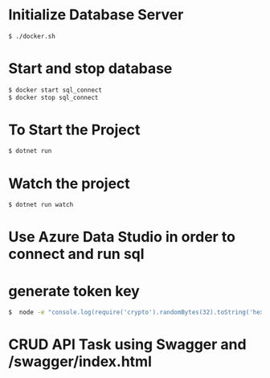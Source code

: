 # Initialize Database Server
```sh
$ ./docker.sh
```
# Start and stop database 
```sh
$ docker start sql_connect
$ docker stop sql_connect
``` 
# To Start the Project
```bash
$ dotnet run
```
# Watch the project
```bash
$ dotnet run watch
```

# Use Azure Data Studio in order to connect and run sql 
# generate token key
```sh
$  node -e "console.log(require('crypto').randomBytes(32).toString('hex'))"
```
# CRUD API Task using Swagger and /swagger/index.html
